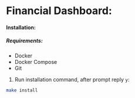 Financial Dashboard:
====================


#### Installation:

##### Requirements:

- Docker
- Docker Compose
- Git

1. Run installation command, after prompt reply `y`:
```bash
make install
```
